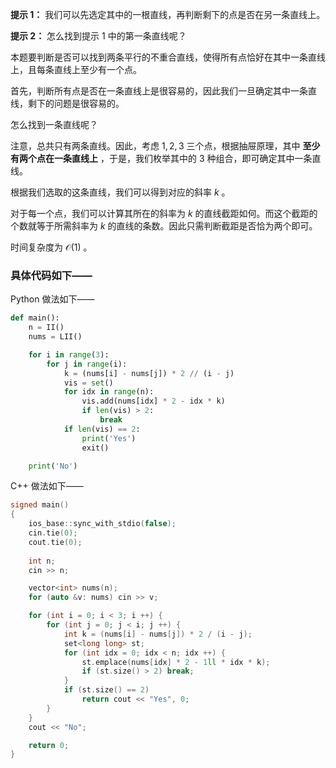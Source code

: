 **提示 1：** 我们可以先选定其中的一根直线，再判断剩下的点是否在另一条直线上。

**提示 2：** 怎么找到提示 1 中的第一条直线呢？

本题要判断是否可以找到两条平行的不重合直线，使得所有点恰好在其中一条直线上，且每条直线上至少有一个点。

首先，判断所有点是否在一条直线上是很容易的，因此我们一旦确定其中一条直线，剩下的问题是很容易的。

怎么找到一条直线呢？

注意，总共只有两条直线。因此，考虑 $1,2,3$ 三个点，根据抽屉原理，其中 **至少有两个点在一条直线上** ，于是，我们枚举其中的 $3$ 种组合，即可确定其中一条直线。

根据我们选取的这条直线，我们可以得到对应的斜率 $k$ 。

对于每一个点，我们可以计算其所在的斜率为 $k$ 的直线截距如何。而这个截距的个数就等于所需斜率为 $k$ 的直线的条数。因此只需判断截距是否恰为两个即可。

时间复杂度为 $\mathcal{O}(1)$ 。

### 具体代码如下——

Python 做法如下——

```Python []
def main():
    n = II()
    nums = LII()

    for i in range(3):
        for j in range(i):
            k = (nums[i] - nums[j]) * 2 // (i - j)
            vis = set()
            for idx in range(n):
                vis.add(nums[idx] * 2 - idx * k)
                if len(vis) > 2:
                    break
            if len(vis) == 2:
                print('Yes')
                exit()

    print('No')
```

C++ 做法如下——

```cpp []
signed main()
{
    ios_base::sync_with_stdio(false);
    cin.tie(0);
    cout.tie(0);
    
    int n;
    cin >> n;

    vector<int> nums(n);
    for (auto &v: nums) cin >> v;

    for (int i = 0; i < 3; i ++) {
        for (int j = 0; j < i; j ++) {
            int k = (nums[i] - nums[j]) * 2 / (i - j);
            set<long long> st;
            for (int idx = 0; idx < n; idx ++) {
                st.emplace(nums[idx] * 2 - 1ll * idx * k);
                if (st.size() > 2) break;
            }
            if (st.size() == 2)
                return cout << "Yes", 0;
        }
    }
    cout << "No";

    return 0;
}
```
